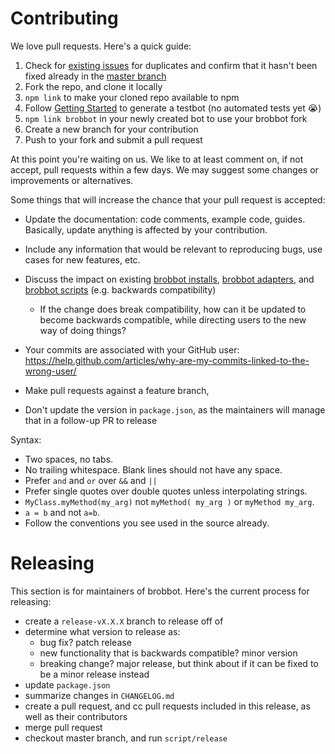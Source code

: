 # Contributing

We love pull requests. Here's a quick guide:

1. Check for [existing issues](https://github.com/github/brobbot/issues) for duplicates and confirm that it hasn't been fixed already in the [master branch](https://github.com/github/brobbot/commits/master)
2. Fork the repo, and clone it locally
3. `npm link` to make your cloned repo available to npm
4. Follow [Getting Started](docs/README.md) to generate a testbot (no automated tests yet :sob:)
5. `npm link brobbot` in your newly created bot to use your brobbot fork
6. Create a new branch for your contribution
7. Push to your fork and submit a pull request

At this point you're waiting on us. We like to at least comment on, if not
accept, pull requests within a few days. We may suggest some changes or improvements or alternatives.

Some things that will increase the chance that your pull request is accepted:

* Update the documentation: code comments, example code, guides. Basically,
  update anything is affected by your contribution.
* Include any information that would be relevant to reproducing bugs, use cases for new features, etc.

* Discuss the impact on existing [brobbot installs](docs/README.md), [brobbot adapters](docs/adapters.md), and [brobbot scripts](docs/scripting.md) (e.g. backwards compatibility)
  * If the change does break compatibility, how can it be updated to become backwards compatible, while directing users to the new way of doing things?
* Your commits are associated with your GitHub user: https://help.github.com/articles/why-are-my-commits-linked-to-the-wrong-user/
* Make pull requests against a feature branch,
* Don't update the version in `package.json`, as the maintainers will manage that in a follow-up PR to release

Syntax:

  * Two spaces, no tabs.
  * No trailing whitespace. Blank lines should not have any space.
  * Prefer `and` and `or` over `&&` and `||`
  * Prefer single quotes over double quotes unless interpolating strings.
  * `MyClass.myMethod(my_arg)` not `myMethod( my_arg )` or `myMethod my_arg`.
  * `a = b` and not `a=b`.
  * Follow the conventions you see used in the source already.

# Releasing

This section is for maintainers of brobbot. Here's the current process for releasing:

* create a `release-vX.X.X` branch to release off of
* determine what version to release as:
  * bug fix? patch release
  * new functionality that is backwards compatible? minor version
  * breaking change? major release, but think about if it can be fixed to be a minor release instead
* update `package.json`
* summarize changes in `CHANGELOG.md`
* create a pull request, and cc pull requests included in this release, as well as their contributors
* merge pull request
* checkout master branch, and run `script/release`
